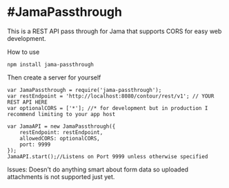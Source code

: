 #JamaPassthrough
==================

This is a REST API pass through for Jama that supports CORS for easy web development.

How to use

```
npm install jama-passthrough
```

Then create a server for yourself

```
var JamaPassthrough = require('jama-passthrough');
var restEndpoint = 'http://localhost:8080/contour/rest/v1'; // YOUR REST API HERE
var optionalCORS = ['*']; //* for development but in production I recommend limiting to your app host

var JamaAPI = new JamaPassthrough({
    restEndpoint: restEndpoint,
    allowedCORS: optionalCORS,
    port: 9999
});
JamaAPI.start();//Listens on Port 9999 unless otherwise specified

```

Issues: Doesn't do anything smart about form data so uploaded attachments is not supported just yet.